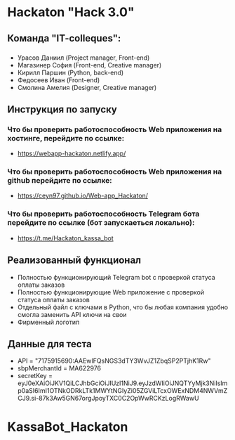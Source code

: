 # Haсkaton "Hack 3.0"

## Команда "IT-colleques":

### 
- Урасов Даниил (Project manager, Front-end)
- Магазинер София (Front-end, Creative manager)
- Кирилл Паршин (Python, back-end)
- Федосеев Иван (Front-end)
- Смолина Амелия (Designer, Creative manager)

## Инструкция по запуску

### Что бы проверить работоспособность Web приложения на хостинге, перейдите по ссылке:
- https://webapp-hackaton.netlify.app/

### Что бы проверить работоспособность Web приложения на github перейдите по ссылке:
- https://ceyn97.github.io/Web-app_Hackaton/

### Что бы проверить работоспособность Telegram бота перейдите по ссылке (бот запускаеться локально):
- https://t.me/Hackaton_kassa_bot


## Реализованный функционал

- Полностью функционирующий Telegram bot с проверкой статуса оплаты заказов
- Полностью функционирующие Web приложение с проверкой статуса оплаты заказов
- Отдельный файл с ключами в Python, что бы любая компания удобно смогла заменить API ключи на свои
- Фирменный логотип

## Данные для теста
- API = "7175915690:AAEwIFQsNGS3dTY3WvJZ1ZbqSP2PTjhK1Rw"
- sbpMerchantId = MA622976
- secretKey = eyJ0eXAiOiJKV1QiLCJhbGciOiJIUzI1NiJ9.eyJzdWIiOiJNQTYyMjk3NiIsImp0aSI6ImI1OTNkODRkLTk1MWYtNGIyZi05ZGViLTcxOWExNDM4NWVmZCJ9.si-87k3Aw5GN67orgJpoyTXC0C2OpWwRCKzLogRWawU


# KassaBot_Hackaton
